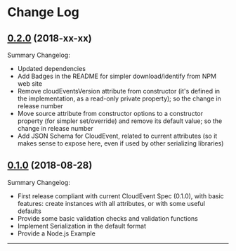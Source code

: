 # Change Log

## [0.2.0](https://github.com/smartiniOnGitHub/cloudevent.js/releases/tag/0.2.0) (2018-xx-xx)
Summary Changelog:
- Updated dependencies
- Add Badges in the README for simpler download/identify from NPM web site
- Remove cloudEventsVersion attribute from constructor (it's defined in the implementation, as a read-only private property); so the change in release number
- Move source attribute from constructor options to a constructor property (for simpler set/override) and remove its default value; so the change in release number
- Add JSON Schema for CloudEvent, related to current attributes (so it makes sense to expose here, even if used by other serializing libraries)

## [0.1.0](https://github.com/smartiniOnGitHub/cloudevent.js/releases/tag/0.1.0) (2018-08-28)
Summary Changelog:
- First release compliant with current CloudEvent Spec (0.1.0), with basic features: create instances with all attributes, or with some useful defaults
- Provide some basic validation checks and validation functions
- Implement Serialization in the default format
- Provide a Node.js Example

----
